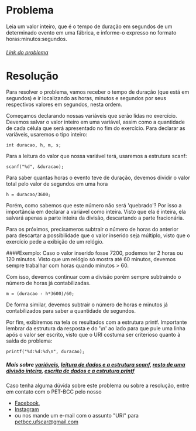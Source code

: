 # Problema 

 Leia um valor inteiro, que é o tempo de duração em segundos de um determinado evento em uma fábrica, e informe-o expresso no formato horas:minutos:segundos.

###### [Link do problema](https://www.urionlinejudge.com.br/judge/pt/problems/view/1019)

# Resolução

Para resolver o problema, vamos receber o tempo de duração (que está em segundos) e ir localizando as horas, minutos e segundos por seus respectivos valores em segundos, nesta ordem.

Começamos declarando nossas variáveis que serão lidas no exercício. Devemos salvar o valor inteiro em uma variável, assim como a quantidade de cada célula que será apresentado no fim do exercício. 
Para declarar as variáveis, usaremos o tipo inteiro:

	int duracao, h, m, s;


Para a leitura do valor que nossa variável terá, usaremos a estrutura scanf:

	scanf("%d", &duracao);


Para saber quantas horas o evento teve de duração, devemos dividir o valor total pelo valor de segundos em uma hora

	h = duracao/3600;

Porém, como sabemos que este número não será 'quebrado'?
Por isso a importância em declarar a variável como inteira. Visto que ela é inteira, ela salvará apenas a parte inteira da divisão, descartando a parte fracionária.


Para os próximos, precisameros subtrair o número de horas do anterior para descartar a possibilidade que o valor inserido seja múltiplo, visto que o exercício pede a exibição de um relógio.

####Exemplo:
	Caso o valor inserido fosse 7200, podemos ter 2 horas ou 120 minutos. Visto que um relógio só mostra até 60 minutos, devemos sempre trabalhar com horas quando minutos > 60.

Com isso, devemos continuar com a divisão porém sempre subtraindo o número de horas já contabilizadas.

	m = (duracao - h*3600)/60;

De forma similar, devemos subtrair o número de horas e minutos já contabilizados para saber a quantidade de segundos.

Por fim, exibiremos na tela os resultados com a estrutura printf. Importante lembrar da estrutura da resposta e do '\n' ao lado para que pule uma linha após o valor ser escrito, visto que o URI costuma ser criterioso quanto à saída do problema:

	printf("%d:%d:%d\n", duracao);


##### Mais sobre [variáveis](http://linguagemc.com.br/variaveis-em-linguagem-c/), [leitura de dados e a estrutura scanf](http://linguagemc.com.br/operacoes-de-entrada-e-saida-de-dados-em-linguagem-c/), [resto de uma divisão inteira](http://linguagemc.com.br/resto-de-uma-divisao-inteira-em-c/), [escrita de dados e a estrutura printf](http://linguagemc.com.br/operacoes-de-entrada-e-saida-de-dados-em-linguagem-c/)

Caso tenha alguma dúvida sobre este problema ou sobre a resolução, entre em contato com o PET-BCC pelo nosso
* [Facebook](https://www.facebook.com/petbcc/),
* [Instagram](https://www.instagram.com/petbcc.ufscar/)
* ou nos mande um e-mail com o assunto "URI" para  petbcc.ufscar@gmail.com

